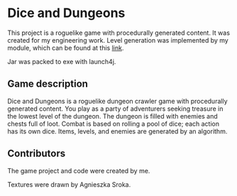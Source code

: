 # Dice and Dungeons

This project is a roguelike game with procedurally generated content. It was created for my engineering work.
Level generation was implemented by my module, which can be found at this [link](https://github.com/SzymonRogozinski/DungeonGenerator).

Jar was packed to exe with launch4j.
## Game description

Dice and Dungeons is a roguelike dungeon crawler game with procedurally generated content. You play as a party of adventurers seeking treasure in the lowest level of the dungeon. The dungeon is filled with enemies and chests full of loot. Combat is based on rolling a pool of dice; each action has its own dice. Items, levels, and enemies are generated by an algorithm.

## Contributors

The game project and code were created by me.

Textures were drawn by Agnieszka Sroka.
